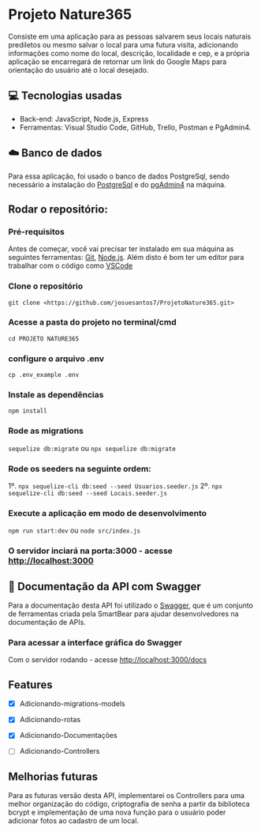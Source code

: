 # Projeto Nature365
 Consiste em uma aplicação para as pessoas salvarem seus locais naturais prediletos ou mesmo salvar o local para uma futura visita, adicionando informações como nome do local, descrição, localidade e cep, e a própria aplicação se encarregará de retornar um link do Google Maps para orientação do usuário até o local desejado. 

## 💻 Tecnologias usadas
* Back-end: JavaScript, Node.js, Express
* Ferramentas: Visual Studio Code, GitHub, Trello, Postman e PgAdmin4.

## ☁️ Banco de dados    
 Para essa aplicação, foi usado o banco de dados PostgreSql, sendo necessário a instalação do [PostgreSql](https://www.postgresql.org/) e do [pgAdmin4](https://www.pgadmin.org/download/) na máquina.

## Rodar o repositório:

### Pré-requisitos

Antes de começar, você vai precisar ter instalado em sua máquina as seguintes ferramentas:
[Git](https://git-scm.com), [Node.js](https://nodejs.org/en/). 
Além disto é bom ter um editor para trabalhar com o código como [VSCode](https://code.visualstudio.com/)


### Clone o repositório
`git clone <https://github.com/josuesantos7/ProjetoNature365.git>`

### Acesse a pasta do projeto no terminal/cmd
 `cd PROJETO NATURE365`

### configure o arquivo .env
 `cp .env_example .env`

### Instale as dependências
 `npm install`

### Rode as migrations
 `sequelize db:migrate`
ou
 `npx sequelize db:migrate`

### Rode os seeders na seguinte ordem:
1º. `npx sequelize-cli db:seed --seed Usuarios.seeder.js`
2º. `npx sequelize-cli db:seed --seed Locais.seeder.js`

### Execute a aplicação em modo de desenvolvimento
 `npm run start:dev`
 ou
 `node src/index.js`

### O servidor inciará na porta:3000 - acesse <http://localhost:3000>


## 📖 Documentação da API com Swagger
 Para a documentação desta API foi utilizado o [Swagger](https://swagger.io/), que é um conjunto de ferramentas criada pela SmartBear para ajudar desenvolvedores na documentação de APIs. 

 ### Para acessar a interface gráfica do Swagger
 Com o servidor rodando - acesse <http://localhost:3000/docs>


## Features

- [x] Adicionando-migrations-models
- [x] Adicionando-rotas
- [x] Adicionando-Documentações
- [ ] Adicionando-Controllers


## Melhorias futuras
 Para as futuras versão desta API, implementarei os Controllers para uma melhor organização do código, criptografia de senha a partir da biblioteca bcrypt e implementação de uma nova função para o usuário poder adicionar fotos ao cadastro de um local.